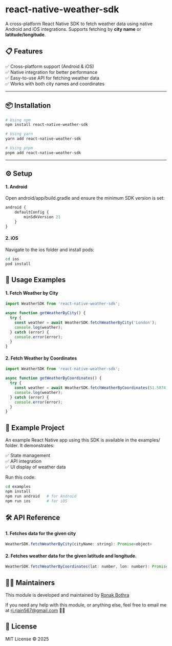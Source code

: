 # react-native-weather-sdk

A cross-platform React Native SDK to fetch weather data using native Android and iOS integrations. Supports fetching by **city name** or **latitude/longitude**.

## 📋 Features
✅ Cross-platform support (Android & iOS)  
✅ Native integration for better performance  
✅ Easy-to-use API for fetching weather data  
✅ Works with both city names and coordinates  

---

## 📦 Installation

```bash
# Using npm
npm install react-native-weather-sdk

# Using yarn
yarn add react-native-weather-sdk

# Using pnpm
pnpm add react-native-weather-sdk
```
---
## ⚙️ Setup

#### 1. Android

Open android/app/build.gradle and ensure the minimum SDK version is set:

```js
android {
    defaultConfig {
        minSdkVersion 21
    }
}
```
#### 2. iOS

Navigate to the ios folder and install pods:

```bash
cd ios
pod install
```
## 🚀 Usage Examples

#### 1. Fetch Weather by City

```js
import WeatherSDK from 'react-native-weather-sdk';

async function getWeatherByCity() {
  try {
    const weather = await WeatherSDK.fetchWeatherByCity('London');
    console.log(weather);
  } catch (error) {
    console.error(error);
  }
}
```
#### 2. Fetch Weather by Coordinates

```js
import WeatherSDK from 'react-native-weather-sdk';

async function getWeatherByCoordinates() {
  try {
    const weather = await WeatherSDK.fetchWeatherByCoordinates(51.5074, -0.1278);
    console.log(weather);
  } catch (error) {
    console.error(error);
  }
}
```
## 📂 Example Project

An example React Native app using this SDK is available in the examples/ folder. It demonstrates:

✅ State management  
✅ API integration  
✅ UI display of weather data

Run this code:

```bash
cd examples
npm install
npm run android   # for Android
npm run ios       # for iOS
```
## 🛠 API Reference

#### 1. Fetches data for the given city
```js
WeatherSDK.fetchWeatherByCity(cityName: string): Promise<object>
```
#### 2. Fetches weather data for the given latitude and longitude.
```js
WeatherSDK.fetchWeatherByCoordinates(lat: number, lon: number): Promise<object>
```
## 👨‍💻 Maintainers

This module is developed and maintained by [Ronak Bothra](https://github.com/Ronak55)

If you need any help with this module, or anything else, feel free to email me at [rj.rjain567@gmail.com](mailto:rj.rjain567@gmail.com) 🙏🏻

## 📄 License
MIT License © 2025